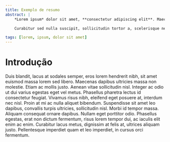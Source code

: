 ```yaml
---
title: Exemplo de resumo
abstract: |
	*Lorem ipsum* dolor sit amet, **consectetur adipiscing elit**. Maecenas eu pharetra lectus. Aenean at tellus id dolor molestie dignissim gravida nec ante. Mauris tristique urna purus, vitae fringilla elit feugiat quis. Fusce non lorem interdum, faucibus ante non, dictum nibh. Mauris blandit eros magna, ac luctus dui congue quis. Nullam non placerat massa. Nam lacinia sollicitudin feugiat.

	Curabitur sed nulla suscipit, sollicitudin tortor a, scelerisque neque. Suspendisse suscipit, mauris vel pharetra malesuada, nibh ligula venenatis augue, sit amet volutpat nisi lectus nec diam. Nunc nec sem vel est adipiscing lobortis. Donec non aliquam ipsum.

tags: [lorem, ipsum, dolor sit amet]
---
```


# Introdução

Duis blandit, lacus at sodales semper, eros lorem hendrerit nibh, sit amet euismod massa lorem sed libero. Maecenas dapibus ultricies massa non molestie. Etiam ac mollis justo. Aenean vitae sollicitudin nisl. Integer ac odio ut dui varius egestas eget vel metus. Phasellus pharetra lectus id consectetur feugiat. Vivamus risus nibh, eleifend eget posuere at, interdum nec nisl. Proin at mi ac nulla aliquet bibendum. Suspendisse sit amet leo dapibus, convallis turpis ultricies, sollicitudin nisl. Morbi id tempor massa. Aliquam consequat ornare dapibus. Nullam eget porttitor odio. Phasellus egestas, erat non dictum fermentum, risus lorem tempor dui, ac iaculis elit enim ac enim. Curabitur lacus metus, dignissim at felis at, ultrices aliquam justo. Pellentesque imperdiet quam et leo imperdiet, in cursus orci fermentum.
